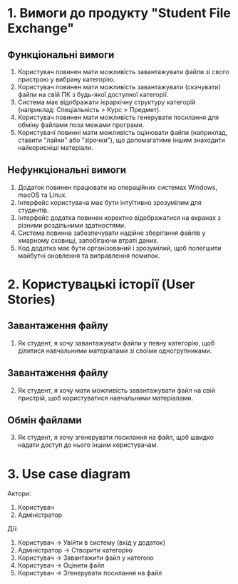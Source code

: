 # 1. Вимоги до продукту "Student File Exchange"
## Функціональні вимоги
1) Користувач повинен мати можливість завантажувати файли зі свого пристрою у вибрану категорію.
2) Користувач повинен мати можливість завантажувати (скачувати) файли на свій ПК з будь-якої доступної категорії.
3) Система має відображати ієрархічну структуру категорій (наприклад: Спеціальність > Курс > Предмет).
4) Користувач повинен мати можливість генерувати посилання для обміну файлами поза межами програми.
5) Користувачі повинні мати можливість оцінювати файли (наприклад, ставити "лайки" або "зірочки"), що допомагатиме іншим знаходити найкорисніші матеріали.

## Нефункціональні вимоги
1) Додаток повинен працювати на операційних системах Windows, macOS та Linux.
2) Інтерфейс користувача має бути інтуїтивно зрозумілим для студентів.
3) Інтерфейс додатка повинен коректно відображатися на екранах з різними роздільними здатностями.
4) Система повинна забезпечувати надійне зберігання файлів у хмарному сховищі, запобігаючи втраті даних.
5) Код додатка має бути організований і зрозумілий, щоб полегшити майбутні оновлення та виправлення помилок.

# 2. Користувацькі історії (User Stories)
## Завантаження файлу
1) Як студент, я хочу завантажувати файли у певну категорію, щоб ділитися навчальними матеріалами зі своїми одногрупниками.
## Завантаження файлу
2) Як студент, я хочу мати можливість завантажувати файл на свій пристрій, щоб користуватися навчальними матеріалами.
## Обмін файлами
3) Як студент, я хочу згенерувати посилання на файл, щоб швидко надати доступ до нього іншим користувачам.

# 3. Use case diagram
Актори:
1) Користувач
2) Адміністратор

Дії:
1) Користувач -> Увійти в систему (вхід у додаток)
2) Адміністратор -> Створити категорію
3) Користувач -> Завантажити файл у категоію
4) Користувач -> Оцінити файл
5) Користувач -> Згенерувати посилання на файл

